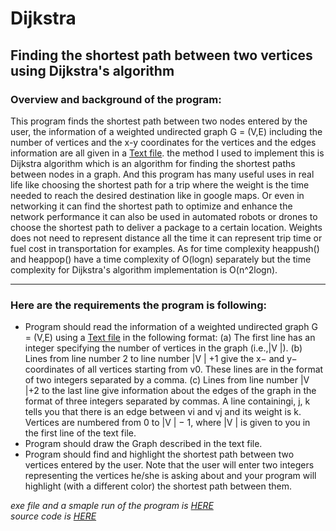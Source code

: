 # Dijkstra
## Finding the shortest path between two vertices using Dijkstra's algorithm

### Overview and background of the program:

This program finds the shortest path between two nodes entered by the user, the information of a 
weighted undirected graph G = (V,E) including the number of vertices and the x-y coordinates for the 
vertices and the edges information are all given in a [Text file](https://github.com/FaisalAlshammari/Dijkstra/blob/main/Vertices.txt). the method I used to implement this is 
Dijkstra algorithm which is an algorithm for finding the shortest paths between nodes in a graph. And 
this program has many useful uses in real life like choosing the shortest path for a trip where the weight 
is the time needed to reach the desired destination like in google maps. Or even in networking it can 
find the shortest path to optimize and enhance the network performance it can also be used in 
automated robots or drones to choose the shortest path to deliver a package to a certain location. 
Weights does not need to represent distance all the time it can represent trip time or fuel cost in
transportation for examples. As for time complexity heappush() and heappop() have a time complexity 
of O(logn) separately but the time complexity for Dijkstra's algorithm implementation is O(n^2logn).

***

### Here are the requirements the program is following:
-  Program should read the information of a weighted undirected graph G = (V,E) using a [Text file](https://github.com/FaisalAlshammari/Dijkstra/blob/main/Vertices.txt) in the following format:
(a) The first line has an integer specifying the number of vertices in the graph (i.e.,|V |).
(b) Lines from line number 2 to line number |V | +1 give the x− and y− coordinates
of all vertices starting from v0. These lines are in the format of two integers
separated by a comma.
(c) Lines from line number |V |+2 to the last line give information about the edges of
the graph in the format of three integers separated by commas. A line containingi, j, k
tells you that there is an edge between vi and vj and its weight is k.
Vertices are numbered from 0 to |V | − 1, where |V | is given to you in the first line of the text file.
- Program should draw the Graph described in the text file.
- Program should find and highlight the shortest path between two vertices entered
by the user. Note that the user will enter two integers representing the vertices he/she
is asking about and your program will highlight (with a different color) the shortest path between them.


*exe file and a smaple run of the program is [HERE](https://github.com/FaisalAlshammari/Dijkstra/tree/main/exe)*  
*source code is [HERE](https://github.com/FaisalAlshammari/Dijkstra/blob/main/DijkstraCode.py)*


